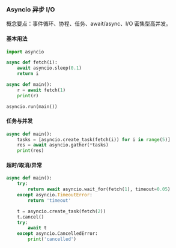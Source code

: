 ### Asyncio 异步 I/O

概念要点：事件循环、协程、任务、await/async、I/O 密集型高并发。

#### 基本用法

```py
import asyncio

async def fetch(i):
    await asyncio.sleep(0.1)
    return i

async def main():
    r = await fetch(1)
    print(r)

asyncio.run(main())
```

#### 任务与并发

```py
async def main():
    tasks = [asyncio.create_task(fetch(i)) for i in range(5)]
    res = await asyncio.gather(*tasks)
    print(res)
```

#### 超时/取消/异常

```py
async def main():
    try:
        return await asyncio.wait_for(fetch(1), timeout=0.05)
    except asyncio.TimeoutError:
        return 'timeout'

    t = asyncio.create_task(fetch(2))
    t.cancel()
    try:
        await t
    except asyncio.CancelledError:
        print('cancelled')
```


